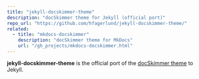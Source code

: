 ```yaml
---
title: "jekyll-docskimmer-theme"
description: "docSkimmer theme for Jekyll (official port)"
repo_url: "https://github.com/hfagerlund/jekyll-docskimmer-theme/"
related:
  - title: "mkdocs-docskimmer"
    description: "docSkimmer theme for MkDocs"
    url: "/gh_projects/mkdocs-docskimmer.html"
---
```


**jekyll-docskimmer-theme** is the official port of the [docSkimmer theme](/gh_projects/mkdocs-docskimmer) to Jekyll.

